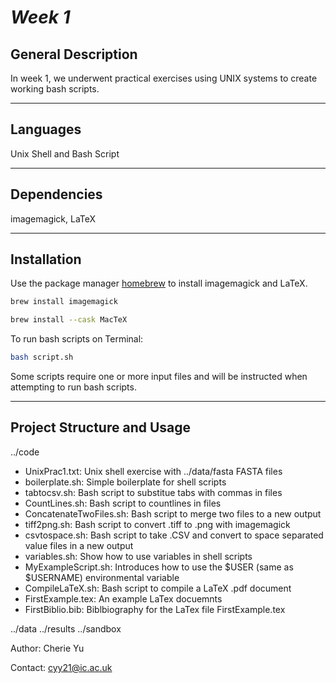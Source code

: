 # *Week 1*


## General Description

In week 1, we underwent practical exercises using UNIX systems to create working bash scripts.

***

## Languages
Unix Shell and Bash Script

***
## Dependencies
imagemagick, LaTeX

***
## Installation

Use the package manager [homebrew](https://brew.sh/) to install imagemagick and LaTeX.

```bash
brew install imagemagick
```

```bash
brew install --cask MacTeX 
```

To run bash scripts on Terminal:

```bash
bash script.sh
```

Some scripts require one or more input files and will be instructed when attempting to run bash scripts. 

***
## Project Structure and Usage

../code

   - UnixPrac1.txt: Unix shell exercise with ../data/fasta FASTA files
   - boilerplate.sh: Simple boilerplate for shell scripts 
   - tabtocsv.sh: Bash script to substitue tabs with commas in files
   - CountLines.sh: Bash script to countlines in files
   - ConcatenateTwoFiles.sh: Bash script to merge two files to a new output
   - tiff2png.sh: Bash script to convert .tiff to .png with imagemagick
   - csvtospace.sh: Bash script to take .CSV and convert to space separated value files in a new output 
   - variables.sh: Show how to use variables in shell scripts
   - MyExampleScript.sh: Introduces how to use the $USER (same as $USERNAME) environmental variable
   - CompileLaTeX.sh: Bash script to compile a LaTeX .pdf document 
   - FirstExample.tex: An example LaTex docuemnts 
   - FirstBiblio.bib: Biblbiography for the LaTex file FirstExample.tex

../data
../results
../sandbox

Author: Cherie Yu

Contact: cyy21@ic.ac.uk
